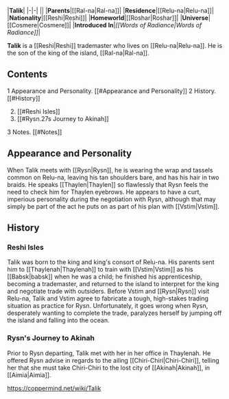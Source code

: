 |**Talik**|
|-|-|
||
|**Parents**|[[Ral-na\|Ral-na]]|
|**Residence**|[[Relu-na\|Relu-na]]|
|**Nationality**|[[Reshi\|Reshi]]|
|**Homeworld**|[[Roshar\|Roshar]]|
|**Universe**|[[Cosmere\|Cosmere]]|
|**Introduced In**|*[[Words of Radiance\|Words of Radiance]]*|

**Talik** is a [[Reshi\|Reshi]] trademaster who lives on [[Relu-na\|Relu-na]]. He is the son of the king of the island, [[Ral-na\|Ral-na]].

## Contents

1 Appearance and Personality. [[#Appearance and Personality]] 
2 History. [[#History]] 

2. [[#Reshi Isles]] 
2. [[#Rysn.27s Journey to Akinah]] 


3 Notes. [[#Notes]] 


## Appearance and Personality
When Talik meets with [[Rysn\|Rysn]], he is wearing the wrap and tassels common on Relu-na, leaving his tan shoulders bare, and has his hair in two braids. He speaks [[Thaylen\|Thaylen]] so flawlessly that Rysn feels the need to check him for Thaylen eyebrows.
He appears to have a curt, imperious personality during the negotiation with Rysn, although that may simply be part of the act he puts on as part of his plan with [[Vstim\|Vstim]].

## History
### Reshi Isles
Talik was born to the king and king's consort of Relu-na. His parents sent him to [[Thaylenah\|Thaylenah]] to train with [[Vstim\|Vstim]] as his [[Babsk\|babsk]] when he was a child; he finished his apprenticeship, becoming a trademaster, and returned to the island to interpret for the king and negotiate trade with outsiders.
Before Vstim and [[Rysn\|Rysn]] visit Relu-na, Talik and Vstim agree to fabricate a tough, high-stakes trading situation as practice for Rysn. Unfortunately, it goes wrong when Rysn, desperately wanting to complete the trade, paralyzes herself by jumping off the island and falling into the ocean.

### Rysn's Journey to Akinah
Prior to Rysn departing, Talik met with her in her office in Thaylenah. He offered Rysn advise in regards to the ailing [[Chiri-Chiri\|Chiri-Chiri]], telling her that she must take Chiri-Chiri to the lost city of [[Akinah\|Akinah]], in [[Aimia\|Aimia]].



https://coppermind.net/wiki/Talik